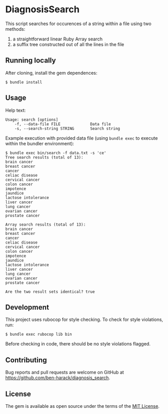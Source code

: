 # DiagnosisSearch

This script searches for occurences of a string within a file using two methods: 

1. a straightforward linear Ruby Array search 
2. a suffix tree constructed out of all the lines in the file

## Running locally

After cloning, install the gem dependences:
```
$ bundle install
```

## Usage

Help text:
```
Usage: search [options]
    -f, --data-file FILE             Data file
    -s, --search-string STRING       Search string
```

Example execution with provided data file (using `bundle exec` to execute within the bundler environment):
```
$ bundle exec bin/search -f data.txt -s 'ce'
Tree search results (total of 13):
brain cancer
breast cancer
cancer
celiac disease
cervical cancer
colon cancer
impotence
jaundice
lactose intolerance
liver cancer
lung cancer
ovarian cancer
prostate cancer

Array search results (total of 13):
brain cancer
breast cancer
cancer
celiac disease
cervical cancer
colon cancer
impotence
jaundice
lactose intolerance
liver cancer
lung cancer
ovarian cancer
prostate cancer

Are the two result sets identical? true
```

## Development

This project uses rubocop for style checking. To check for style violations, run:
```
$ bundle exec rubocop lib bin
```
Before checking in code, there should be no style violations flagged.

## Contributing

Bug reports and pull requests are welcome on GitHub at https://github.com/ben-harack/diagnosis_search.


## License

The gem is available as open source under the terms of the [MIT License](http://opensource.org/licenses/MIT).

